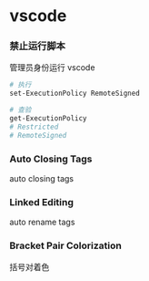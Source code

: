 # vscode

### 禁止运行脚本

管理员身份运行 vscode

```bash
# 执行
set-ExecutionPolicy RemoteSigned

# 查验
get-ExecutionPolicy
# Restricted
# RemoteSigned
```

### Auto Closing Tags

auto closing tags

### Linked Editing

auto rename tags

### Bracket Pair Colorization

括号对着色
